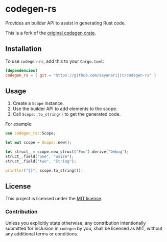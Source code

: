 # codegen-rs

Provides an builder API to assist in generating Rust code.

This is a fork of the [original codegen crate][origin].

[origin]: https://github.com/carllerche/codegen

## Installation

To use `codegen-rs`, add this to your `Cargo.toml`:

```toml
[dependencies]
codegen_rs = { git = "https://github.com/sayanarijit/codegen-rs" }
```

## Usage

1. Create a `Scope` instance.
2. Use the builder API to add elements to the scope.
3. Call `Scope::to_string()` to get the generated code.

For example:

```rust
use codegen_rs::Scope;

let mut scope = Scope::new();

let struct_ = scope.new_struct("Foo").derive("Debug");
struct_.field("one", "usize");
struct_.field("two", "String");

println!("{}", scope.to_string());
```

## License

This project is licensed under the [MIT license](LICENSE).

### Contribution

Unless you explicitly state otherwise, any contribution intentionally submitted
for inclusion in `codegen` by you, shall be licensed as MIT, without any
additional terms or conditions.
